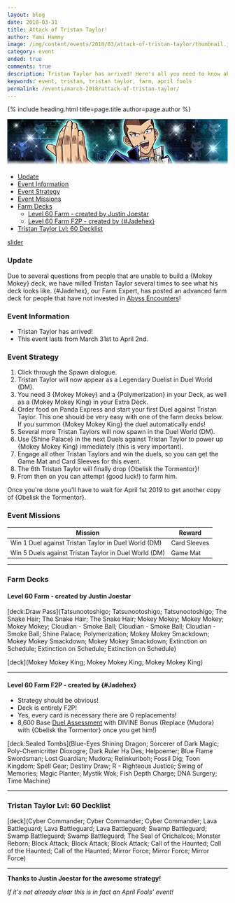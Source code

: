 ```yaml
---
layout: blog
date: 2018-03-31
title: Attack of Tristan Taylor!
author: Yami Hammy
image: /img/content/events/2018/03/attack-of-tristan-taylor/thumbnail.jpg
category: event
ended: true
comments: true
description: Tristan Taylor has arrived! Here's all you need to know about the event and the best ways to farm him!
keywords: event, tristan, tristan taylor, farm, april fools
permalink: /events/march-2018/attack-of-tristan-taylor/
---
```


{% include heading.html title=page.title author=page.author %}

![Banner](/img/content/events/2018/03/attack-of-tristan-taylor/banner.png)

- [Update](#update)
- [Event Information](#event-information)
- [Event Strategy](#event-strategy)
- [Event Missions](#event-missions)
- [Farm Decks](#farm-decks)
    - [Level 60 Farm - created by Justin Joestar](#justin)
    - [Level 60 Farm F2P - created by {#Jadehex}](#jadehex)
- [Tristan Taylor Lvl: 60 Decklist](#60)

[slider](/img/content/events/2018/03/attack-of-tristan-taylor/slider.jpg)

### Update

Due to several questions from people that are unable to build a {Mokey Mokey} deck, we have milled Tristan Taylor several times to see what his deck looks like. {#Jadehex}, our Farm Expert, has posted an advanced farm deck for people that have not invested in [Abyss Encounters](/box-reviews/abyss-encounters/)!

### Event Information 
- Tristan Taylor has arrived!
- This event lasts from March 31st to April 2nd.

### Event Strategy

1. Click through the Spawn dialogue.
2. Tristan Taylor will now appear as a Legendary Duelist in Duel World (DM). 
3. You need 3 {Mokey Mokey} and a {Polymerization} in your Deck, as well as a {Mokey Mokey King} in your Extra Deck.
4. Order food on Panda Express and start your first Duel against Tristan Taylor. This one should be very easy with one of the farm decks below. If you summon {Mokey Mokey King} the duel automatically ends!
5. Several more Tristan Taylors will now spawn in the Duel World (DM).
6. Use {Shine Palace} in the next Duels against Tristan Taylor to power up {Mokey Mokey King} immediately (this is very important).
7. Engage all other Tristan Taylors and win the duels, so you can get the Game Mat and Card Sleeves for this event.
8. The 6th Tristan Taylor will finally drop {Obelisk the Tormentor}!
9. From then on you can attempt (good luck!) to farm him.

Once you're done you'll have to wait for April 1st 2019 to get another copy of {Obelisk the Tormentor}.

### Event Missions 

| Mission | Reward | 
|--|--|
| Win 1 Duel against Tristan Taylor in Duel World (DM) | Card Sleeves |
| Win 5 Duels against Tristan Taylor in Duel World (DM) | Game Mat |

---

### Farm Decks

<a name="justin"></a>
#### Level 60 Farm - created by Justin Joestar

[deck:Draw Pass](Tatsunootoshigo; Tatsunootoshigo; Tatsunootoshigo; The Snake Hair; The Snake Hair; The Snake Hair; Mokey Mokey; Mokey Mokey; Mokey Mokey; Cloudian - Smoke Ball; Cloudian - Smoke Ball; Cloudian - Smoke Ball; Shine Palace; Polymerization; Mokey Mokey Smackdown; Mokey Mokey Smackdown; Mokey Mokey Smackdown; Extinction on Schedule; Extinction on Schedule; Extinction on Schedule)    

[deck](Mokey Mokey King; Mokey Mokey King; Mokey Mokey King)

---

<a name="jadehex"></a>
#### Level 60 Farm F2P - created by {#Jadehex}

- Strategy should be obvious!
- Deck is entirely F2P!
- Yes, every card is necessary there are 0 replacements!
- 8,600 Base [Duel Assessment](/farming/duel-assessment-score/) with DIVINE Bonus (Replace {Mudora} with {Obelisk the Tormentor} once you get him!)

[deck:Sealed Tombs](Blue-Eyes Shining Dragon; Sorcerer of Dark Magic; Poly-Chemicritter Dioxogre; Dark Ruler Ha Des; Helpoemer; Blue Flame Swordsman; Lost Guardian; Mudora; Relinkuriboh; Fossil Dig; Toon Kingdom; Spell Gear; Destiny Draw; R - Righteous Justice; Swing of Memories; Magic Planter; Mystik Wok; Fish Depth Charge; DNA Surgery; Time Machine)   

---

<a name="60"></a>
### Tristan Taylor Lvl: 60 Decklist

[deck](Cyber Commander; Cyber Commander; Cyber Commander; Lava Battleguard; Lava Battleguard; Lava Battleguard; Swamp Battleguard; Swamp Battleguard; Swamp Battleguard; The Seal of Orichalcos; Monster Reborn; Block Attack; Block Attack; Block Attack; Call of the Haunted; Call of the Haunted; Call of the Haunted; Mirror Force; Mirror Force; Mirror Force)

---

**Thanks to Justin Joestar for the awesome strategy!**
 
 
*If it's not already clear this is in fact an April Fools' event!*